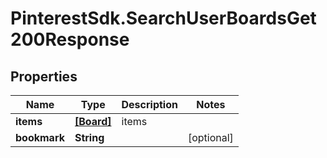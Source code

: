 # PinterestSdk.SearchUserBoardsGet200Response

## Properties

Name | Type | Description | Notes
------------ | ------------- | ------------- | -------------
**items** | [**[Board]**](Board.md) | items | 
**bookmark** | **String** |  | [optional] 


